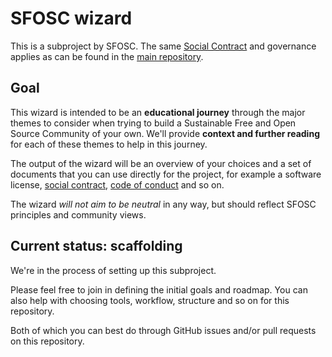 # SFOSC wizard

This is a subproject by SFOSC.
The same [Social Contract](https://github.com/sfosc/sfosc/blob/master/SOCIAL_CONTRACT.md)
and governance applies as can be found in the [main repository](https://github.com/sfosc/sfosc).

## Goal

This wizard is intended to be an **educational journey** through the major themes to consider
when trying to build a Sustainable Free and Open Source Community of your own.
We'll provide **context and further reading** for each of these themes to help in this journey.

The output of the wizard will be an overview of your choices and a set of documents that you can
use directly for the project, for example a software license, [social contract](https://sfosc.org/social-contracts/),
[code of conduct](https://github.com/sfosc/sfosc/blob/master/CODE_OF_CONDUCT.md) and so on.

The wizard _will not aim to be neutral_ in any way, but should reflect SFOSC principles and community views.

## Current status: scaffolding

We're in the process of setting up this subproject.

Please feel free to join in defining the initial goals and roadmap.
You can also help with choosing tools, workflow, structure and so on for this repository.

Both of which you can best do through GitHub issues and/or pull requests on this repository.
